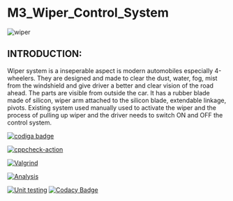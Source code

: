 # M3_Wiper_Control_System

![wiper](https://user-images.githubusercontent.com/101571637/168277342-1c88334f-2e36-494f-b66f-4cad0d07270f.gif)

<h2>INTRODUCTION:</h2>

Wiper system is a inseperable aspect is modern automobiles especially 4-wheelers. They are designed and made to clear the dust, water, fog, mist from the windshield and give driver a better and clear vision of the road ahead. The parts are visible from outside the car. It has a rubber blade made of silicon, wiper arm attached to the silicon blade, extendable linkage, pivots. Existing system used manually used to activate the wiper and the process of pulling up wiper and the driver needs to switch ON and OFF the control system.

<a href="https://app.codiga.io/hub/user/github/Vishnuprasad1234">
   <img src="https://api.codiga.io/public/badge/user/github/Vishnuprasad1234?style=light" alt="codiga badge" />
</a>

[![cppcheck-action](https://github.com/Vishnuprasad1234/M3_PROJECT_WIPER_CONTROL_SYSTEM-2022/actions/workflows/cpp%20check.yml/badge.svg)](https://github.com/Vishnuprasad1234/M3_PROJECT_WIPER_CONTROL_SYSTEM-2022/actions/workflows/cpp%20check.yml)

[![Valgrind](https://github.com/Vishnuprasad1234/M3_PROJECT_WIPER_CONTROL_SYSTEM-2022/actions/workflows/Valgrind.yml/badge.svg)](https://github.com/Vishnuprasad1234/M3_PROJECT_WIPER_CONTROL_SYSTEM-2022/actions/workflows/Valgrind.yml)

[![Analysis](https://github.com/Vishnuprasad1234/M3_PROJECT_WIPER_CONTROL_SYSTEM-2022/actions/workflows/Analysis.yml/badge.svg)](https://github.com/Vishnuprasad1234/M3_PROJECT_WIPER_CONTROL_SYSTEM-2022/actions/workflows/Analysis.yml)

[![Unit testing](https://github.com/Vishnuprasad1234/M3_PROJECT_WIPER_CONTROL_SYSTEM-2022/actions/workflows/Unit_Testing.yml/badge.svg)](https://github.com/Vishnuprasad1234/M3_PROJECT_WIPER_CONTROL_SYSTEM-2022/actions/workflows/Unit_Testing.yml)
[![Codacy Badge](https://app.codacy.com/project/badge/Grade/0ebca63396bd4060907e3cf3c83d9d17)](https://www.codacy.com/gh/Vishnuprasad1234/M3_PROJECT_WIPER_CONTROL_SYSTEM-2022/dashboard?utm_source=github.com&amp;utm_medium=referral&amp;utm_content=Vishnuprasad1234/M3_PROJECT_WIPER_CONTROL_SYSTEM-2022&amp;utm_campaign=Badge_Grade)
